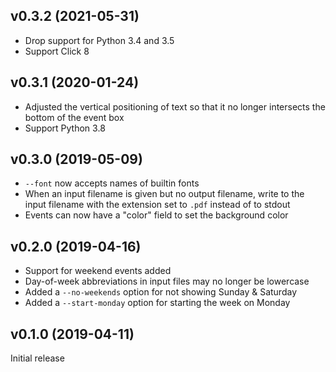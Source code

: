 v0.3.2 (2021-05-31)
-------------------
- Drop support for Python 3.4 and 3.5
- Support Click 8

v0.3.1 (2020-01-24)
-------------------
- Adjusted the vertical positioning of text so that it no longer intersects the
  bottom of the event box
- Support Python 3.8

v0.3.0 (2019-05-09)
-------------------
- `--font` now accepts names of builtin fonts
- When an input filename is given but no output filename, write to the input
  filename with the extension set to `.pdf` instead of to stdout
- Events can now have a "color" field to set the background color

v0.2.0 (2019-04-16)
-------------------
- Support for weekend events added
- Day-of-week abbreviations in input files may no longer be lowercase
- Added a `--no-weekends` option for not showing Sunday & Saturday
- Added a `--start-monday` option for starting the week on Monday

v0.1.0 (2019-04-11)
-------------------
Initial release
